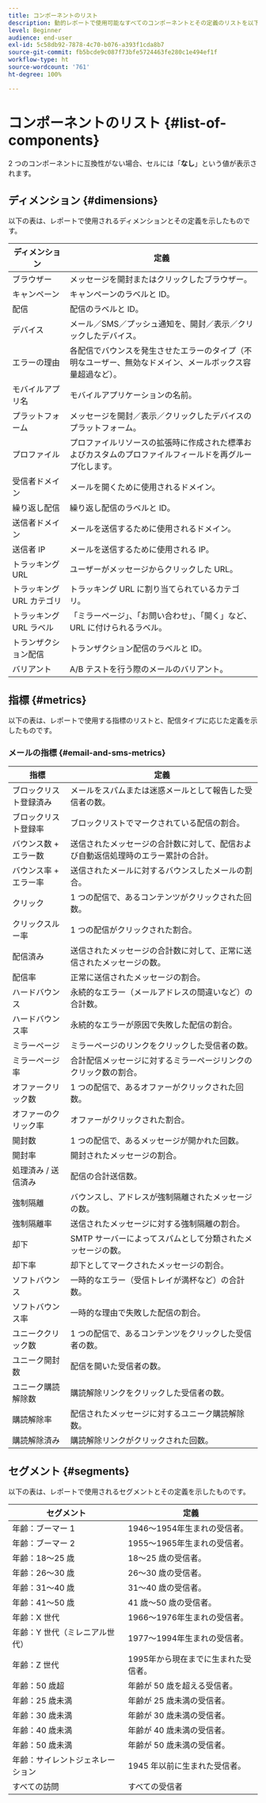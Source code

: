 ```yaml
---
title: コンポーネントのリスト
description: 動的レポートで使用可能なすべてのコンポーネントとその定義のリストを以下に示します。
level: Beginner
audience: end-user
exl-id: 5c58db92-7878-4c70-b076-a393f1cda8b7
source-git-commit: fb5bcde9c087f73bfe5724463fe280c1e494ef1f
workflow-type: ht
source-wordcount: '761'
ht-degree: 100%

---
```


# コンポーネントのリスト {#list-of-components}

2 つのコンポーネントに互換性がない場合、セルには「**なし**」という値が表示されます。

## ディメンション {#dimensions}

以下の表は、レポートで使用されるディメンションとその定義を示したものです。

<table> 
 <thead> 
  <tr> 
   <th> ディメンション<br/> </th> 
   <th> 定義<br/> </th> 
  </tr> 
 </thead> 
 <tbody> 
  <tr> 
   <td> ブラウザー<br/> </td> 
   <td> メッセージを開封またはクリックしたブラウザー。<br/> </td> 
  </tr> 
  <tr> 
   <td> キャンペーン<br/> </td> 
   <td> キャンペーンのラベルと ID。<br/> </td> 
  </tr> 
  <tr> 
   <td> 配信<br/> </td> 
   <td> 配信のラベルと ID。<br/> </td> 
  </tr> 
  <tr> 
   <td> デバイス<br/> </td> 
   <td> メール／SMS／プッシュ通知を、開封／表示／クリックしたデバイス。<br/> </td> 
  </tr> 
  <tr> 
   <td> エラーの理由<br/> </td> 
   <td> 各配信でバウンスを発生させたエラーのタイプ（不明なユーザー、無効なドメイン、メールボックス容量超過など）。<br/> </td> 
  </tr> 
  <tr> 
   <td> モバイルアプリ名<br/> </td> 
   <td> モバイルアプリケーションの名前。<br/> </td> 
  </tr>
  <tr> 
   <td> プラットフォーム<br/> </td> 
   <td> メッセージを開封／表示／クリックしたデバイスのプラットフォーム。<br/> </td> 
  </tr> 
  <tr> 
   <td> プロファイル<br/> </td> 
   <td> プロファイルリソースの拡張時に作成された標準およびカスタムのプロファイルフィールドを再グループ化します。<br/> </td> 
  </tr> 
  <tr> 
   <td> 受信者ドメイン<br/> </td> 
   <td> メールを開くために使用されるドメイン。<br/> </td> 
  </tr> 
  <tr> 
   <td> 繰り返し配信<br/> </td> 
   <td> 繰り返し配信のラベルと ID。<br/> </td> 
  </tr> 
  <tr> 
   <td> 送信者ドメイン<br/> </td> 
   <td> メールを送信するために使用されるドメイン。<br/> </td> 
  </tr> 
  <tr> 
   <td> 送信者 IP<br/> </td> 
   <td> メールを送信するために使用される IP。<br/> </td> 
  </tr> 
  <tr> 
   <td> トラッキング URL<br/> </td> 
   <td> ユーザーがメッセージからクリックした URL。<br/> </td> 
  </tr> 
  <tr> 
   <td> トラッキング URL カテゴリ<br/> </td> 
   <td> トラッキング URL に割り当てられているカテゴリ。<br/> </td> 
  </tr> 
  <tr> 
   <td> トラッキング URL ラベル<br/> </td> 
   <td> 「ミラーページ」、「お問い合わせ」、「開く」など、URL に付けられるラベル。<br/> </td> 
  </tr> 
  <tr> 
   <td> トランザクション配信<br/> </td> 
   <td> トランザクション配信のラベルと ID。<br/> </td> 
  </tr> 
  <tr> 
   <td> バリアント<br/> </td> 
   <td> A/B テストを行う際のメールのバリアント。<br/> </td> 
  </tr> 
 </tbody> 
</table>

## 指標 {#metrics}

以下の表は、レポートで使用する指標のリストと、配信タイプに応じた定義を示したものです。

### メールの指標 {#email-and-sms-metrics}

<table> 
 <thead> 
  <tr> 
   <th> 指標<br/> </th> 
   <th> 定義<br/> </th> 
  </tr> 
 </thead> 
 <tbody> 
  <tr> 
   <td> ブロックリスト登録済み<br/> </td> 
   <td> メールをスパムまたは迷惑メールとして報告した受信者の数。<br/> </td> 
  </tr> 
  <tr> 
   <td> ブロックリスト登録率<br/> </td> 
   <td> ブロックリストでマークされている配信の割合。<br/> </td> 
  </tr> 
  <tr> 
   <td> バウンス数 + エラー数<br/> </td> 
   <td> 送信されたメッセージの合計数に対して、配信および自動返信処理時のエラー累計の合計。<br/> </td> 
  </tr> 
  <tr> 
   <td> バウンス率 + エラー率<br/> </td> 
   <td> 送信されたメールに対するバウンスしたメールの割合。<br/> </td> 
  </tr> 
  <tr> 
   <td> クリック<br/> </td> 
   <td> 1 つの配信で、あるコンテンツがクリックされた回数。<br/> </td> 
  </tr> 
  <tr> 
   <td> クリックスルー率<br/> </td> 
   <td> 1 つの配信がクリックされた割合。<br/> </td> 
  </tr> 
  <tr> 
   <td> 配信済み<br/> </td> 
   <td> 送信されたメッセージの合計数に対して、正常に送信されたメッセージの数。<br/> </td> 
  </tr> 
  <tr> 
   <td> 配信率<br/> </td> 
   <td> 正常に送信されたメッセージの割合。<br/> </td> 
  </tr> 
  <tr> 
   <td> ハードバウンス<br/> </td> 
   <td> 永続的なエラー（メールアドレスの間違いなど）の合計数。<br/> </td> 
  </tr> 
  <tr> 
   <td> ハードバウンス率<br/> </td> 
   <td> 永続的なエラーが原因で失敗した配信の割合。<br/> </td> 
  </tr> 
  <tr> 
   <td> ミラーページ<br/> </td> 
   <td> ミラーページのリンクをクリックした受信者の数。<br/> </td> 
  </tr> 
  <tr> 
   <td> ミラーページ率<br/> </td> 
   <td> 合計配信メッセージに対するミラーページリンクのクリック数の割合。<br/> </td> 
  </tr> 
  <tr> 
   <td> オファークリック数<br/> </td> 
   <td> 1 つの配信で、あるオファーがクリックされた回数。<br/> </td> 
  </tr> 
  <tr> 
   <td> オファーのクリック率<br/> </td> 
   <td> オファーがクリックされた割合。<br/> </td> 
  </tr> 
  <tr> 
   <td> 開封数<br/> </td> 
   <td> 1 つの配信で、あるメッセージが開かれた回数。<br/> </td> 
  </tr> 
  <tr> 
   <td> 開封率<br/> </td> 
   <td> 開封されたメッセージの割合。<br/> </td> 
  </tr> 
  <tr> 
   <td> 処理済み / 送信済み<br/> </td> 
   <td> 配信の合計送信数。<br/> </td> 
  </tr> 
  <tr> 
   <td> 強制隔離<br/> </td> 
   <td> バウンスし、アドレスが強制隔離されたメッセージの数。<br/> </td> 
  </tr> 
  <tr> 
   <td> 強制隔離率<br/> </td> 
   <td> 送信されたメッセージに対する強制隔離の割合。<br/> </td> 
  </tr> 
  <tr> 
   <td> 却下<br/> </td> 
   <td> SMTP サーバーによってスパムとして分類されたメッセージの数。<br/> </td> 
  </tr> 
  <tr> 
   <td> 却下率<br/> </td> 
   <td> 却下としてマークされたメッセージの割合。<br/> </td> 
  </tr> 
  <tr> 
   <td> ソフトバウンス<br/> </td> 
   <td> 一時的なエラー（受信トレイが満杯など）の合計数。<br/> </td> 
  </tr> 
  <tr> 
   <td> ソフトバウンス率<br/> </td> 
   <td> 一時的な理由で失敗した配信の割合。<br/> </td> 
  </tr> 
  <tr> 
   <td> ユニーククリック数<br/> </td> 
   <td> 1 つの配信で、あるコンテンツをクリックした受信者の数。<br/> </td> 
  </tr> 
  <tr> 
   <td> ユニーク開封数<br/> </td> 
   <td> 配信を開いた受信者の数。<br/> </td> 
  </tr> 
  <tr> 
   <td> ユニーク購読解除数<br/> </td> 
   <td> 購読解除リンクをクリックした受信者の数。<br/> </td> 
  </tr> 
  <tr> 
   <td> 購読解除率<br/> </td> 
   <td> 配信されたメッセージに対するユニーク購読解除数。<br/> </td> 
  </tr> 
  <tr> 
   <td> 購読解除済み<br/> </td> 
   <td> 購読解除リンクがクリックされた回数。<br/> </td> 
  </tr> 
 </tbody> 
</table>

<!--
### Push notification metrics {#push-notification-metrics}

<table> 
 <thead> 
  <tr> 
   <th> Metric<br/> </th> 
   <th> Definition<br/> </th> 
  </tr> 
 </thead> 
 <tbody> 
  <tr> 
   <td> Bounces + Errors<br/> </td> 
   <td> Total of errors cumulated during delivery in relation to the total number of sent messages, e.g. errors from MCPNS or provider.<br/> </td> 
  </tr> 
  <tr> 
   <td> Bounce + Error rate<br/> </td> 
   <td> Percentage of push notifications that bounced compared to push notifications sent.<br/> </td> 
  </tr> 
  <tr> 
   <td> Click<br/> </td> 
   <td> Number of times a push notification has been delivered to the device and clicked on by the user. The user either wanted to view the notification, which will then be moved to Push Open tracking, or dismiss it.<br/> </td> 
  </tr> 
  <tr> 
   <td> Click through rate<br/> </td> 
   <td> Percentage of users who interacted with the push notification.<br/> </td> 
  </tr> 
  <tr> 
   <td> Delivered<br/> </td> 
   <td> Number of push notifications successfully sent, in relation to the total number of sent push notifications.<br/> </td> 
  </tr> 
  <tr> 
   <td> Delivered rate<br/> </td> 
   <td> Percentage of push notifications successfully sent.<br/> </td> 
  </tr> 
  <tr> 
   <td> Impressions<br/> </td> 
   <td> Number of times a push notification has been delivered to the device and left untouched in the notification center. In most cases, impressions number should be similar to the delivered number. This ensures that the device got the message and relayed that information back to the server.<br/> </td> 
  </tr> 
  <tr> 
   <td> Processed/sent<br/> </td> 
   <td> Total number of push notifications sent.<br/> </td> 
  </tr> 
  <tr> 
   <td> Open<br/> </td> 
   <td> Total number of push notifications delivered to the device and clicked on by users thus opening the app. This is similar to the Push Click except a Push Open will not be triggered if the notification was dismissed.<br/> </td> 
  </tr> 
  <tr> 
   <td> Open rate<br/> </td> 
   <td> Percentage of opened push notifications.<br/> </td> 
  </tr> 
  <tr> 
   <td> Unique clicks<br/> </td> 
   <td> Number of times a unique user interacts with the push notification, e.g. clicks on the notification or button.<br/> </td> 
  </tr> 
  <tr> 
   <td> Unique impressions<br/> </td> 
   <td> Number of impressions by recipient.<br/> </td> 
  </tr> 
  <tr> 
   <td> Unique Opens<br/> </td> 
   <td> Number of recipients who opened the delivery.<br/> </td> 
  </tr> 
 </tbody> 
</table>

### In-App metrics {#in-app-metrics}

<table> 
 <thead> 
  <tr> 
   <th> Metric<br/> </th> 
   <th> Definition<br/> </th> 
  </tr> 
 </thead> 
 <tbody> 
  <tr> 
   <td> Delivered<br/> </td> 
   <td> Total number of In-App messages delivered to the device by the service provider.<br/> </td> 
  </tr> 
  <tr> 
   <td> Impressions<br/> </td> 
   <td> Total of In-App messages seen by recipients depending on whether trigger criterion was met.<br/> </td> 
  </tr> 
  <tr> 
   <td> In-App clicks <br/> </td> 
   <td> Total number of recipients who clicked on Button 1 or Button 2.<br/> </td> 
  </tr> 
  <tr> 
   <td> In-App click through rate<br/> </td> 
   <td> Percentage of users who clicked on Button 1 or Button 2 compared to users who saw the message.<br/> </td> 
  </tr> 
  <tr> 
   <td> In-App dismissal<br/> </td> 
   <td> Total number of messages that recipients dismissed either by clicking the close button or auto-dismiss.<br/> </td> 
  </tr> 
  <tr> 
   <td> In-App dismissal rate<br/> </td> 
   <td> Percentage of In-App messages that recipients dismissed.<br/> </td> 
  </tr> 
  <tr> 
   <td> Processed/sent<br/> </td> 
   <td> Total number of In-App messages sent from Adobe Campaign as part of the delivery sent process.<br/> </td> 
  </tr> 
  <tr> 
   <td> Unique impressions<br/> </td> 
   <td> Number of impressions by a unique recipient.<br/> </td> 
  </tr> 
  <tr> 
   <td> Unique In-App clicks<br/> </td> 
   <td> Number of times recipients clicked on Button 1 or Button 2.<br/> </td> 
  </tr> 
  <tr> 
   <td> Unique In-App dismissals<br/> </td> 
   <td> Number of time recipients dismissed an In-App message.<br/> </td> 
  </tr> 
 </tbody> 
</table>
-->

## セグメント {#segments}

以下の表は、レポートで使用されるセグメントとその定義を示したものです。

<table> 
 <thead> 
  <tr> 
   <th> セグメント<br/> </th> 
   <th> 定義<br/> </th> 
  </tr> 
 </thead> 
 <tbody> 
  <tr> 
   <td> 年齢：ブーマー 1<br/> </td> 
   <td> 1946～1954年生まれの受信者。<br/> </td> 
  </tr> 
  <tr> 
   <td> 年齢：ブーマー 2<br/> </td> 
   <td> 1955～1965年生まれの受信者。<br/> </td> 
  </tr> 
  <tr> 
   <td> 年齢：18～25 歳<br/> </td> 
   <td> 18～25 歳の受信者。<br/> </td> 
  </tr> 
  <tr> 
   <td> 年齢：26～30 歳<br/> </td> 
   <td> 26～30 歳の受信者。<br/> </td> 
  </tr> 
  <tr> 
   <td> 年齢：31～40 歳<br/> </td> 
   <td> 31～40 歳の受信者。<br/> </td> 
  </tr> 
  <tr> 
   <td> 年齢：41～50 歳<br/> </td> 
   <td> 41 歳～50 歳の受信者。<br/> </td> 
  </tr> 
  <tr> 
   <td> 年齢：X 世代<br/> </td> 
   <td> 1966～1976年生まれの受信者。<br/> </td> 
  </tr> 
  <tr> 
   <td> 年齢：Y 世代（ミレニアル世代）<br/> </td> 
   <td> 1977～1994年生まれの受信者。<br/> </td> 
  </tr> 
  <tr> 
   <td> 年齢：Z 世代<br/> </td> 
   <td> 1995年から現在までに生まれた受信者。<br/> </td> 
  </tr> 
  <tr> 
   <td> 年齢：50 歳超<br/> </td> 
   <td> 年齢が 50 歳を超える受信者。<br/> </td> 
  </tr> 
  <tr> 
   <td> 年齢：25 歳未満<br/> </td> 
   <td> 年齢が 25 歳未満の受信者。<br/> </td> 
  </tr> 
  <tr> 
   <td> 年齢：30 歳未満<br/> </td> 
   <td> 年齢が 30 歳未満の受信者。<br/> </td> 
  </tr> 
  <tr> 
   <td> 年齢：40 歳未満<br/> </td> 
   <td> 年齢が 40 歳未満の受信者。<br/> </td> 
  </tr> 
  <tr> 
   <td> 年齢：50 歳未満<br/> </td> 
   <td> 年齢が 50 歳未満の受信者。<br/> </td> 
  </tr> 
  <tr> 
   <td> 年齢：サイレントジェネレーション<br/> </td> 
   <td> 1945 年以前に生まれた受信者。<br/> </td> 
  </tr> 
  <tr> 
   <td> すべての訪問<br/> </td> 
   <td> すべての受信者<br/> </td> 
  </tr>
 </tbody> 
</table>
